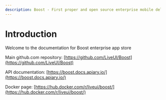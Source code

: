 ```yaml
---
description: Boost - First proper and open source enterprise mobile delivery platform ever!
---
```


# Introduction

Welcome to the documentation for Boost enterprise app store

Main github.com repository: [https://github.com/LiveUI/Boost](https://github.com/LiveUI/Boost)

API documentation: [https://boost.docs.apiary.io/](https://boost.docs.apiary.io/)

Docker page: [https://hub.docker.com/r/liveui/boost/](https://hub.docker.com/r/liveui/boost/)

